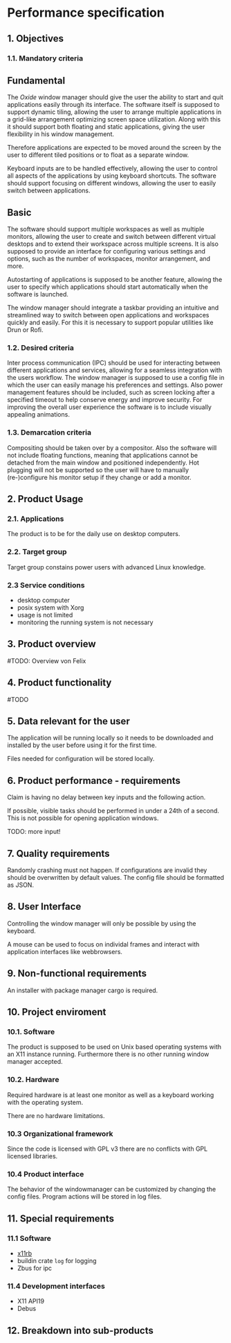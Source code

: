 # Performance specification

## 1. Objectives

### 1.1. Mandatory criteria

## Fundamental

The *Oxide* window manager should give the user the ability to start and quit applications easily through its interface. The software itself is supposed to support dynamic tiling, allowing the user to arrange multiple applications in a grid-like arrangement optimizing screen space utilization. Along with this it should support both floating and static applications, giving the user flexibility in his window management.

Therefore applications are expected to be moved around the screen by the user to different tiled positions or to float as a separate window.

Keyboard inputs are to be handled effectively, allowing the user to control all aspects of the applications by using keyboard shortcuts. The software should support focusing on different windows, allowing the user to easily switch between applications.

## Basic

The software should support multiple workspaces as well as multiple monitors, allowing the user to create and switch between different virtual desktops and to extend their workspace across multiple screens. It is also supposed to provide an interface for configuring various settings and options, such as the number of workspaces, monitor arrangement, and more. 

Autostarting of applications is supposed to be another feature, allowing the user to specify which applications should start automatically when the software is launched. 

The window manager should integrate a taskbar providing an intuitive and streamlined way to switch between open applications and workspaces quickly and easily. For this it is necessary to support popular utilities like Drun or Rofi.

### 1.2. Desired criteria

Inter process communication (IPC) should be used for interacting between different applications and services, allowing for a seamless integration with the users workflow.
The window manager is supposed to use a config file in which the user can easily manage his preferences and settings. Also power management features should be included, such as screen locking after a specified timeout to help conserve energy and improve security. 
For improving the overall user experience the software is to include visually appealing animations.

### 1.3. Demarcation criteria

Compositing should be taken over by a compositor. 
Also the software will not include floating functions, meaning that applications cannot be detached from the main window and positioned independently. Hot plugging will not be supported so the user will have to manually (re-)configure his monitor setup if they change or add a monitor.

## 2. Product Usage

### 2.1. Applications

The product is to be for the daily use on desktop computers.

### 2.2. Target group

Target group constains power users with advanced Linux knowledge.

### 2.3 Service conditions

- desktop computer
- posix system with Xorg
- usage is not limited
- monitoring the running system is not necessary

## 3. Product overview

#TODO: Overview von Felix

## 4. Product functionality

#TODO

## 5. Data relevant for the user

The application will be running locally so it needs to be downloaded and installed by the user before using it for the first time.

Files needed for configuration will be stored locally.

## 6. Product performance - requirements

Claim is having no delay between key inputs and the following action. 

If possible, visible tasks should be performed in under a 24th of a second. This is not possible for opening application windows.

TODO: more input!


## 7. Quality requirements

Randomly crashing must not happen. If configurations are invalid they should be overwritten by default values. 
The config file should be formatted as JSON.

## 8. User Interface

Controlling the window manager will only be possible by using the keyboard.

A mouse can be used to focus on individal frames and interact with application interfaces like webbrowsers.

## 9. Non-functional requirements

An installer with package manager cargo is required.

## 10. Project enviroment

### 10.1. Software

The product is supposed to be used on Unix based operating systems with an X11 instance running. Furthermore there is no other running window manager accepted.

### 10.2. Hardware

Required hardware is at least one monitor as well as a keyboard working with the operating system.

There are no hardware limitations.

### 10.3 Organizational framework

Since the code is licensed with GPL v3 there are no conflicts with GPL licensed libraries.

### 10.4 Product interface

The behavior of the windowmanager can be customized by changing the config files.
Program actions will be stored in log files.

## 11. Special requirements

### 11.1 Software

- [x11rb](https://github.com/psychon/x11rb)
- buildin crate `log` for logging
- Zbus for ipc

### 11.4 Development interfaces

- X11 API19
- Debus

## 12. Breakdown into sub-products
